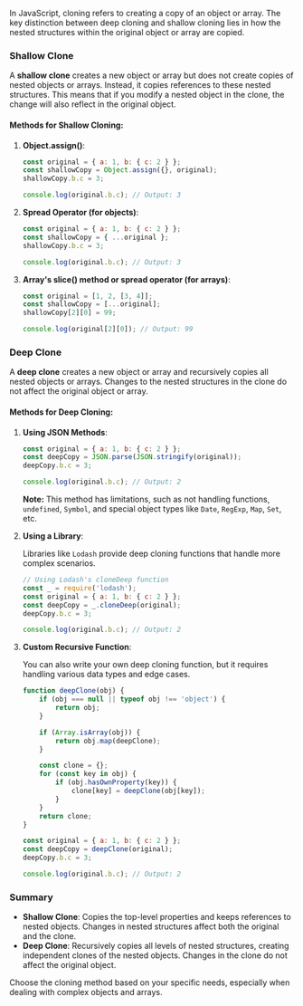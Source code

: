 In JavaScript, cloning refers to creating a copy of an object or array. The key distinction between deep cloning and shallow cloning lies in how the nested structures within the original object or array are copied.

### Shallow Clone

A **shallow clone** creates a new object or array but does not create copies of nested objects or arrays. Instead, it copies references to these nested structures. This means that if you modify a nested object in the clone, the change will also reflect in the original object.

#### Methods for Shallow Cloning:

1. **Object.assign()**:

   ```javascript
   const original = { a: 1, b: { c: 2 } };
   const shallowCopy = Object.assign({}, original);
   shallowCopy.b.c = 3;

   console.log(original.b.c); // Output: 3
   ```

2. **Spread Operator (for objects)**:

   ```javascript
   const original = { a: 1, b: { c: 2 } };
   const shallowCopy = { ...original };
   shallowCopy.b.c = 3;

   console.log(original.b.c); // Output: 3
   ```

3. **Array's slice() method or spread operator (for arrays)**:

   ```javascript
   const original = [1, 2, [3, 4]];
   const shallowCopy = [...original];
   shallowCopy[2][0] = 99;

   console.log(original[2][0]); // Output: 99
   ```

### Deep Clone

A **deep clone** creates a new object or array and recursively copies all nested objects or arrays. Changes to the nested structures in the clone do not affect the original object or array.

#### Methods for Deep Cloning:

1. **Using JSON Methods**:

   ```javascript
   const original = { a: 1, b: { c: 2 } };
   const deepCopy = JSON.parse(JSON.stringify(original));
   deepCopy.b.c = 3;

   console.log(original.b.c); // Output: 2
   ```

   **Note:** This method has limitations, such as not handling functions, `undefined`, `Symbol`, and special object types like `Date`, `RegExp`, `Map`, `Set`, etc.

2. **Using a Library**:

   Libraries like `Lodash` provide deep cloning functions that handle more complex scenarios.

   ```javascript
   // Using Lodash's cloneDeep function
   const _ = require('lodash');
   const original = { a: 1, b: { c: 2 } };
   const deepCopy = _.cloneDeep(original);
   deepCopy.b.c = 3;

   console.log(original.b.c); // Output: 2
   ```

3. **Custom Recursive Function**:

   You can also write your own deep cloning function, but it requires handling various data types and edge cases.

   ```javascript
   function deepClone(obj) {
       if (obj === null || typeof obj !== 'object') {
           return obj;
       }

       if (Array.isArray(obj)) {
           return obj.map(deepClone);
       }

       const clone = {};
       for (const key in obj) {
           if (obj.hasOwnProperty(key)) {
               clone[key] = deepClone(obj[key]);
           }
       }
       return clone;
   }

   const original = { a: 1, b: { c: 2 } };
   const deepCopy = deepClone(original);
   deepCopy.b.c = 3;

   console.log(original.b.c); // Output: 2
   ```

### Summary

- **Shallow Clone**: Copies the top-level properties and keeps references to nested objects. Changes in nested structures affect both the original and the clone.
- **Deep Clone**: Recursively copies all levels of nested structures, creating independent clones of the nested objects. Changes in the clone do not affect the original object.

Choose the cloning method based on your specific needs, especially when dealing with complex objects and arrays.